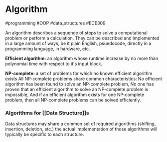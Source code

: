 # Algorithm
#programming #OOP #data_structures  #ECE309 

An algorithm describes a sequence of steps to solve a computational problem or perform a calculation. They can be described and implemented in a large amount of ways, be it plain English, psuedocode, directly in a programming language, in hardware, etc.

**Efficient algorithm:** an algorithm whose runtime increase by no more than polynomial time with respect to it's input block.

**NP-complete:** a set of problems for which no known efficient algorithm exists
	All NP-complete problems share common characteristics: No efficient algorithm has been found to solve an NP-complete problem, No one has proven that an efficient algorithm to solve an NP-complete problem is impossible, And if an efficient algorithm exists for one NP-complete problem, then all NP-complete problems can be solved efficiently.

### Algorithms for [[Data Structure]]s
Data structures may share a common set of required algorithms (shifting, insertion, deletion, etc.) the actual implementation of those algorithms will typically be specific to each structure.